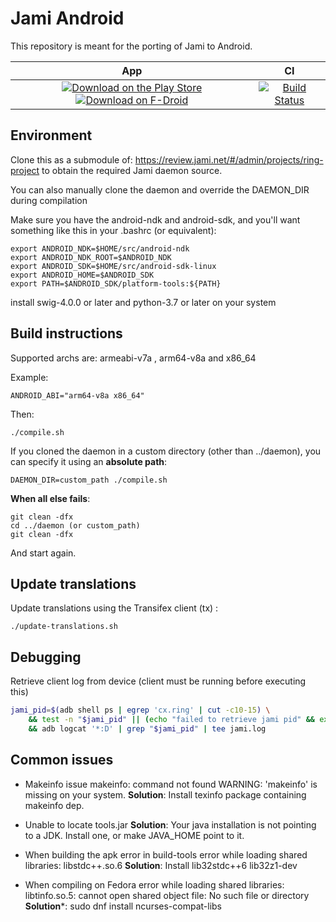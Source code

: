 # Jami Android

This repository is meant for the porting of Jami to Android.

| App | CI
| :-: | :-: |
| [![Download on the Play Store](https://img.shields.io/badge/download-play%20store-blue.svg)](https://play.google.com/store/apps/details?id=cx.ring) [![Download on F-Droid](https://img.shields.io/badge/download-fdroid-blue.svg)](https://f-droid.org/repository/browse/?fdid=cx.ring) | [![Build Status](https://jenkins.jami.net/buildStatus/icon?job=client-android)](https://jenkins.jami.net/job/client-android/)

## Environment

Clone this as a submodule of:
<https://review.jami.net/#/admin/projects/ring-project>
to obtain the required Jami daemon source.

You can also manually clone the daemon and override the DAEMON_DIR
during compilation

Make sure you have the android-ndk and android-sdk, and you'll want something
like this in your .bashrc (or equivalent):

    export ANDROID_NDK=$HOME/src/android-ndk
    export ANDROID_NDK_ROOT=$ANDROID_NDK
    export ANDROID_SDK=$HOME/src/android-sdk-linux
    export ANDROID_HOME=$ANDROID_SDK
    export PATH=$ANDROID_SDK/platform-tools:${PATH}

install swig-4.0.0 or later and python-3.7 or later on your system

## Build instructions

Supported archs are: armeabi-v7a , arm64-v8a and x86_64

Example:

    ANDROID_ABI="arm64-v8a x86_64"

Then:

    ./compile.sh

If you cloned the daemon in a custom directory (other than ../daemon),
you can specify it using an **absolute path**:

    DAEMON_DIR=custom_path ./compile.sh

**When all else fails**:

    git clean -dfx
    cd ../daemon (or custom_path)
    git clean -dfx

And start again.

## Update translations

Update translations using the Transifex client (tx) :

    ./update-translations.sh

## Debugging

Retrieve client log from device (client must be running before executing this)

```sh
jami_pid=$(adb shell ps | egrep 'cx.ring' | cut -c10-15) \
    && test -n "$jami_pid" || (echo "failed to retrieve jami pid" && exit 1) \
    && adb logcat '*:D' | grep "$jami_pid" | tee jami.log
```

## Common issues

* Makeinfo issue
    makeinfo: command not found
    WARNING: 'makeinfo' is missing on your system.
    **Solution**:   Install texinfo package containing makeinfo dep.

* Unable to locate tools.jar
    **Solution**:   Your java installation is not pointing to a JDK.
                    Install one, or make JAVA_HOME point to it.

* When building the apk error in build-tools
    error while loading shared libraries: libstdc++.so.6
    **Solution**:   Install lib32stdc++6 lib32z1-dev

* When compiling on Fedora
    error while loading shared libraries: libtinfo.so.5: cannot open shared object file: No such file or directory
    **Solution***: sudo dnf install ncurses-compat-libs

